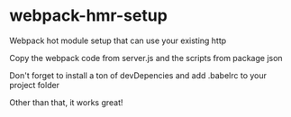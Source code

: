 # webpack-hmr-setup

Webpack hot module setup that can use your existing http

Copy the webpack code from server.js and the scripts from package json

Don't forget to install a ton of devDepencies and add .babelrc to your project folder

Other than that, it works great!
